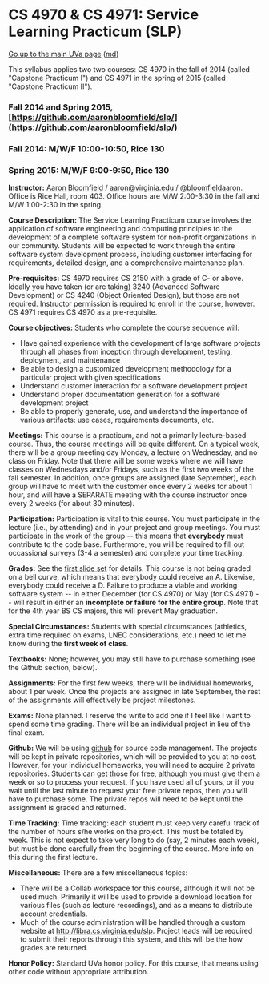 CS 4970 & CS 4971: Service Learning Practicum (SLP)
===================================================

[Go up to the main UVa page](index.html) ([md](index.md))

This syllabus applies two two courses: CS 4970 in the fall of 2014 (called "Capstone Practicum I") and CS 4971 in the spring of 2015 (called "Capstone Practicum II").

### Fall 2014 and Spring 2015, [https://github.com/aaronbloomfield/slp/](https://github.com/aaronbloomfield/slp/) ###
### Fall 2014: M/W/F 10:00-10:50, Rice 130
### Spring 2015: M/W/F 9:00-9:50, Rice 130

**Instructor:** [Aaron Bloomfield](http://www.cs.virginia.edu/~asb) / [aaron@virginia.edu](mailto:aaron@virginia.edu) / [\@bloomfieldaaron](http://twitter.com/bloomfieldaaron).  Office is Rice Hall, room 403.  Office hours are M/W 2:00-3:30 in the fall and M/W 1:00-2:30 in the spring.

**Course Description:** The Service Learning Practicum course involves the application of software engineering and computing principles to the development of a complete software system for non-profit organizations in our community. Students will be expected to work through the entire software system development process, including customer interfacing for requirements, detailed design, and a comprehensive maintenance plan.

**Pre-requisites:** CS 4970 requires CS 2150 with a grade of C- or above.  Ideally you have taken (or are taking) 3240 (Advanced Software Development) or CS 4240 (Object Oriented Design), but those are not required.  Instructor permission is required to enroll in the course, however.  CS 4971 requires CS 4970 as a pre-requisite.

**Course objectives:** Students who complete the course sequence will:

- Have gained experience with the development of large software projects through all phases from inception through development, testing, deployment, and maintenance
- Be able to design a customized development methodology for a particular project with given specifications
- Understand customer interaction for a software development project
- Understand proper documentation generation for a software development project
- Be able to properly generate, use, and understand the importance of various artifacts: use cases, requirements documents, etc.

**Meetings:** This course is a practicum, and not a primarily lecture-based course.  Thus, the course meetings will be quite different.  On a typical week, there will be a group meeting day Monday, a lecture on Wednesday, and no class on Friday.  Note that there will be some weeks where we will have classes on Wednesdays and/or Fridays, such as the first two weeks of the fall semester.  In addition, once groups are assigned (late September), each group will have to meet with the customer once every 2 weeks for about 1 hour, and will have a SEPARATE meeting with the course instructor once every 2 weeks (for about 30 minutes).

**Participation:** Participation is vital to this course.  You must participate in the lecture (i.e., by attending) and in your project and group meetings.  You must participate in the work of the group -- this means that **everybody** must contribute to the code base.  Furthermore, you will be required to fill out occassional surveys (3-4 a semester) and complete your time tracking.

**Grades:** See the [first slide set](../slides/fall/01-intro.html) for details.  This course is not being graded on a bell curve, which means that everybody could receive an A.  Likewise, everybody could receive a D.  Failure to produce a viable and working software system -- in either December (for CS 4970) or May (for CS 4971) -- will result in either an **incomplete or failure for the entire group**.  Note that for the 4th year BS CS majors, this will prevent May graduation.

**Special Circumstances:** Students with special circumstances (athletics, extra time required on exams, LNEC considerations, etc.) need to let me know during the **first week of class**.

**Textbooks:** None; however, you may still have to purchase something (see the Github section, below).

**Assignments:** For the first few weeks, there will be individual homeworks, about 1 per week.  Once the projects are assigned in late September, the rest of the assignments will effectively be project milestones.

**Exams:** None planned.  I reserve the write to add one if I feel like I want to spend some time grading.  There will be an individual project in lieu of the final exam.

**Github:** We will be using [github](https://github.com) for source code management.  The projects will be kept in private repositories, which will be provided to you at no cost.  However, for your individual homeworks, you will need to acquire 2 private repositories.  Students can get those for free, although you must give them a week or so to process your request.  If you have used all of yours, or if you wait until the last minute to request your free private repos, then you will have to purchase some.  The private repos will need to be kept until the assignment is graded and returned.

**Time Tracking:** Time tracking: each student must keep very careful track of the number of hours s/he works on the project.  This must be totaled by week.  This is not expect to take very long to do (say, 2 minutes each week), but must be done carefully from the beginning of the course.  More info on this during the first lecture.

**Miscellaneous:** There are a few miscellaneous topics:

- There will be a Collab workspace for this course, although it will not be used much.  Primarily it will be used to provide a download location for various files (such as lecture recordings), and as a means to distribute account credentials.
- Much of the course administration will be handled through a custom website at http://libra.cs.virginia.edu/slp.  Project leads will be required to submit their reports through this system, and this will be the how grades are returned.

**Honor Policy:** Standard UVa honor policy.  For this course, that means using other code without appropriate attribution.
